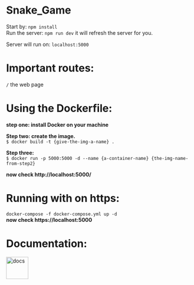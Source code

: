 # Snake_Game

Start by: `npm install`
<br>
Run the server: `npm run dev`
it will refresh the server for you.

Server will run on: `localhost:5000`

# Important routes:
`/` the web page
<br>

# Using the Dockerfile:
**step one: install Docker on your machine**
<br>

**Step two: create the image.**<br>
    `$ docker build -t {give-the-img-a-name} .`
<br>

**Step three:**<br>
    `$ docker run -p 5000:5000 -d --name {a-container-name} {the-img-name-from-step2}`
<br>

**now check http://localhost:5000/**


# Running with on https: 
`docker-compose -f docker-compose.yml up -d`
<br>
**now check https://localhost:5000**

# Documentation: 
[<img width="60" alt="docs" src="https://user-images.githubusercontent.com/55274614/118265924-2b66b480-b4ba-11eb-8426-cf284a1a7502.PNG">](https://docs.google.com/document/d/15_R-5iYgSnLNcWtZG0tOPo6oMkvQS6opGS5TFYPeteA/edit)
